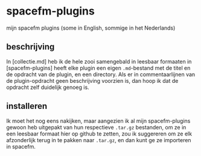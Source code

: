# spacefm-plugins
mijn spacefm plugins (some in English, sommige in het Nederlands)
## beschrijving
In [collectie.md] heb ik de hele zooi samengebald in leesbaar formaaten in [spacefm-plugins] heeft elke plugin een eigen `.md`-bestand met de titel en de opdracht van de plugin, en een directory. Als er in commentaarlijnen van de plugin-opdracht geen beschrijving voorzien is, dan hoop ik dat de opdracht zelf duidelijk genoeg is.
## installeren
Ik moet het nog eens nakijken, maar aangezien ik al mijn spacefm-plugins gewoon heb uitgepakt van hun respectieve `.tar.gz` bestanden, om ze in een leesbaar formaat hier op github te zetten, zou ik suggereren om ze elk afzonderlijk terug in te pakken naar `.tar.gz`, en dan kunt ge ze importeren in spacefm.
